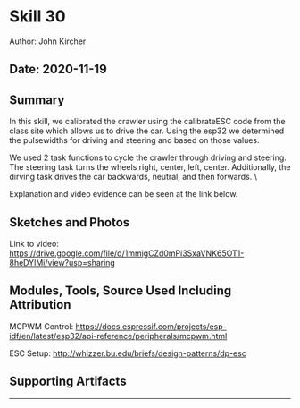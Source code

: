 #  Skill 30

Author: John Kircher

Date: 2020-11-19
-----

## Summary

In this skill, we calibrated the crawler using the calibrateESC code from the class site which allows us to drive the car. Using the esp32 we determined the pulsewidths for driving and steering and based on those values. 

We used 2 task functions to cycle the crawler through driving and steering. The steering task turns the wheels right, center, left, center. Additionally, the dirving task drives the car backwards, neutral, and then forwards. \

Explanation and video evidence can be seen at the link below. 

## Sketches and Photos

Link to video: https://drive.google.com/file/d/1mmigCZd0mPi3SxaVNK65OT1-8heDYlMi/view?usp=sharing

## Modules, Tools, Source Used Including Attribution

MCPWM Control: https://docs.espressif.com/projects/esp-idf/en/latest/esp32/api-reference/peripherals/mcpwm.html

ESC Setup: http://whizzer.bu.edu/briefs/design-patterns/dp-esc

## Supporting Artifacts


-----
